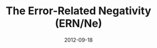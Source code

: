 ---
title: "The Error-Related Negativity (ERN/Ne)"
collection: publications
category: books
permalink: /publication/2012-error-related-negativity/
date: 2012-09-18
venue: "The Oxford Handbook of Event-Related Potential Components"
excerpt: "We review two decades of research on the error-related negativity (ERN or Ne), a component of the event-related brain potential that accompanies errors in speeded performance. Theories of the ERN must contend with a wealth of experimental data, both in healthy subjects and in individuals with neurological and psychiatric conditions. Data regarding a number of other components, including the error positivity, feedback-related negativity, correct response negativity, and theta oscillations are thought by many to also constrain ERN theorizing. We attempt to characterize the past highlights and current trajectory of theorizing, computational modeling, and empirical research. We consider how the way in which ERN research is conducted affects its success, and we discuss some promising trends for the future. Although two decades have resulted in impressive theories and data, the ERN community awaits breakthrough developments by new investigators."
paperurl: "https://academic.oup.com/edited-volume/34558/chapter-abstract/293242259?redirectedFrom=fulltext"
citation: 'Gehring WJ, Liu Y, Orr JM, Carp J. The error-related negativity (ERN/Ne). Oxford handbook of event-related potential components. 2012:231-91.'
---
